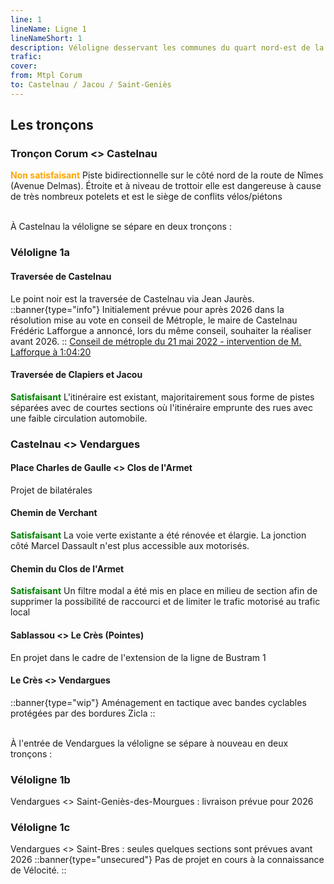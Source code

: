 ```yaml
---
line: 1
lineName: Ligne 1
lineNameShort: 1
description: Véloligne desservant les communes du quart nord-est de la métropole
trafic: 
cover: 
from: Mtpl Corum
to: Castelnau / Jacou / Saint-Geniès
---
```


## Les tronçons 

### Tronçon Corum <> Castelnau

<span style="color:orange;font-weight:bold">Non satisfaisant</span> Piste bidirectionnelle sur le côté nord de la route de Nîmes (Avenue Delmas). Étroite et à niveau de trottoir elle est dangereuse à cause de très nombreux potelets et est le siège de conflits vélos/piétons

<br>À Castelnau la véloligne se sépare en deux tronçons :

### Véloligne 1a

#### Traversée de Castelnau 

Le point noir est la traversée de Castelnau via Jean Jaurès.
::banner{type="info"}
Initialement prévue pour après 2026 dans la résolution mise au vote en conseil de Métrople, le maire de Castelnau Frédéric Lafforgue a annoncé, lors du même conseil, souhaiter la réaliser avant 2026.
::
<a href="https://www.synople.tv/Montpellier3M/2022/vodC3M_220531.php">Conseil de métrople du 21 mai 2022 - intervention de M. Lafforque à 1:04:20</a>

#### Traversée de Clapiers et Jacou

<span style="color:green;font-weight:bold">Satisfaisant</span> 
L'itinéraire est existant, majoritairement sous forme de pistes séparées avec de courtes sections où l'itinéraire emprunte des rues avec une faible circulation automobile. 


### Castelnau <> Vendargues

#### Place Charles de Gaulle <> Clos de l'Armet

Projet de bilatérales

#### Chemin de Verchant

<span style="color:green;font-weight:bold">Satisfaisant</span> La voie verte existante a été rénovée et élargie. La jonction côté Marcel Dassault n'est plus accessible aux motorisés.

#### Chemin du Clos de l'Armet

<span style="color:green;font-weight:bold">Satisfaisant</span> Un filtre modal a été mis en place en milieu de section afin de supprimer la possibilité de raccourci et de limiter le trafic motorisé au trafic local 

#### Sablassou <> Le Crès (Pointes)

En projet dans le cadre de l'extension de la ligne de Bustram 1

#### Le Crès <> Vendargues

::banner{type="wip"}
Aménagement en tactique avec bandes cyclables protégées par des bordures Zicla
::

<br>À l'entrée de Vendargues la véloligne se sépare à nouveau en deux tronçons :

### Véloligne 1b

Vendargues <> Saint-Geniès-des-Mourgues : livraison prévue pour 2026

### Véloligne 1c

Vendargues <> Saint-Bres  : seules quelques sections sont prévues avant 2026
::banner{type="unsecured"}
Pas de projet en cours à la connaissance de Vélocité.
::
